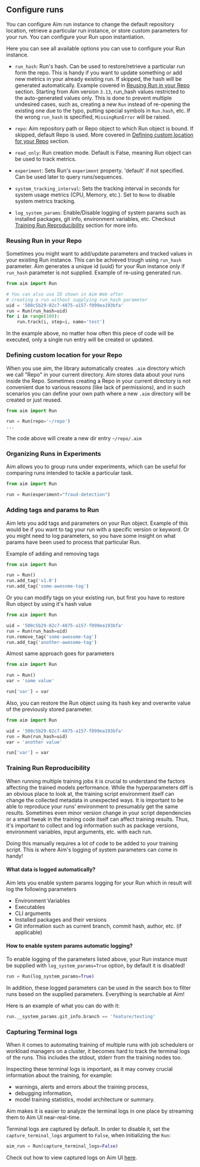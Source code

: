 ## Configure runs

You can configure Aim run instance to change the default repository location, retrieve a particular run instance, or
store custom parameters for your run. You can configure your Run upon instantiation.

Here you can see all available options you can use to configure your Run instance.

- `run_hash`: Run's hash. Can be used to restore/retrieve a particular run form the repo. This is handy if you want to
  update something or add new metrics in your already existing run. If skipped, the hash will be generated
  automatically. Example covered in [Reusing Run in your Repo](#reusing-run-in-your-repo) section.
  Starting from Aim version `3.13`, run_hash values restricted to the auto-generated values only. This
  is done to prevent multiple undesired cases, such as, creating a new `Run` instead of re-opening
  the existing one due to the typo, putting special symbols in `Run.hash`, etc. If the wrong `run_hash` is
  specified, `MissingRunError` will be raised.

- `repo`: Aim repository path or Repo object to which Run object is bound. If skipped, default Repo is used. More
  covered in [Defining custom location for your Repo](#defining-custom-location-for-your-repo) section.

- `read_only`: Run creation mode. Default is False, meaning Run object can be used to track metrics.

- `experiment`: Sets Run's `experiment` property. 'default' if not specified. Can be used later to query runs/sequences.

- `system_tracking_interval`: Sets the tracking interval in seconds for system usage metrics (CPU, Memory, etc.). Set
  to `None` to disable system metrics tracking.

- `log_system_params`: Enable/Disable logging of system params such as installed packages, git info, environment
  variables, etc. Checkout [Training Run Reproducibility](#training-run-reproducibility) section for more info.

### Reusing Run in your Repo

Sometimes you might want to add/update parameters and tracked values in your existing Run instance. This can be achieved
trough using `run_hash` parameter. Aim generates a unique id (uuid) for your Run instance only if `run_hash` parameter
is not supplied. Example of re-using generated run.

```python
from aim import Run

# You can also use ID shown in Aim Web after 
# creating a run without supplying run_hash parameter
uid = '508c5b29-02c7-4875-a157-f099ea193bfa'
run = Run(run_hash=uid)
for i in range(100):
    run.track(i, step=i, name='test')
```

In the example above, no matter how often this piece of code will be executed, only a single run entry will be created
or updated.

### Defining custom location for your Repo

When you use aim, the library automatically creates `.aim` directory which we call "Repo" in your current directory. Aim
stores data about your runs inside the Repo. Sometimes creating a Repo in your current directory is not convenient due
to various reasons (like lack of permissions), and in such scenarios you can define your own path where a new `.aim`
directory will be created or just reused.

```python
from aim import Run

run = Run(repo='~/repo')
...
```

The code above will create a new dir entry `~/repo/.aim`

### Organizing Runs in Experiments

Aim allows you to group runs under experiments, which can be useful for comparing runs intended to tackle a particular
task.

```python
from aim import Run

run = Run(experiment="fraud-detection")
```

### Adding tags and params to Run

Aim lets you add tags and parameters on your Run object. Example of this would be if you want to tag your run with a
specific version or keyword. Or you might need to log parameters, so you have some insight on what params have been used
to process that particular Run.

Example of adding and removing tags

```python
from aim import Run

run = Run()
run.add_tag('v1.0')
run.add_tag('some-awesome-tag')
```

Or you can modify tags on your existing run, but first you have to restore Run object by using it's hash value

```python
from aim import Run

uid = '508c5b29-02c7-4875-a157-f099ea193bfa'
run = Run(run_hash=uid)
run.remove_tag('some-awesome-tag')
run.add_tag('another-awesome-tag')
```

Almost same approach goes for parameters

```python
from aim import Run

run = Run()
var = 'some value'

run['var'] = var
```

Also, you can restore the Run object using its hash key and overwrite value of the previously stored parameter.

```python
from aim import Run

uid = '508c5b29-02c7-4875-a157-f099ea193bfa'
run = Run(run_hash=uid)
var = 'another value'

run['var'] = var
```

### Training Run Reproducibility

When running multiple training jobs it is crucial to understand the factors affecting the trained models performance.
While the hyperparameters diff is an obvious place to look at, the training script environment itself can change the
collected metadata in unexpected ways. It is important to be able to reproduce your runs’ environment to presumably get
the same results. Sometimes even minor version change in your script dependencies or a small tweak in the training code
itself can affect training results. Thus, it's important to collect and log information such as package versions,
environment variables, input arguments, etc. with each run.

Doing this manually requires a lot of code to be added to your training script. This is where Aim's logging of system
parameters can come in handy!

#### What data is logged automatically?

Aim lets you enable system params logging for your Run which in result will log the following parameters

- Environment Variables
- Executables
- CLI arguments
- Installed packages and their versions
- Git information such as current branch, commit hash, author, etc. (if applicable)

#### How to enable system params automatic logging?

To enable logging of the parameters listed above, your Run instance must be supplied with
`log_system_params=True` option, by default it is disabled!

```python
run = Run(log_system_params=True)
```

In addition, these logged parameters can be used in the search box to filter runs based on the supplied parameters.
Everything is searchable at Aim!

Here is an example of what you can do with it:

```python
run.__system_params.git_info.branch == 'feature/testing'
```

### Capturing Terminal logs

When it comes to automating training of multiple runs with job schedulers or workload managers on a cluster,
it becomes hard to track the terminal logs of the runs. This includes the stdout, stderr from the training nodes too.


Inspecting these terminal logs is important, as it may convey crucial information about the training, for example:
- warnings, alerts and errors about the training process,
- debugging information,
- model training statistics, model architecture or summary.

Aim makes it is easier to analyze the terminal logs in one place by streaming them to Aim UI near-real-time.

Terminal logs are captured by default. In order to disable it, set the `capture_terminal_logs` argument to `False`, when initializing the `Run`:

```python
aim_run = Run(capture_terminal_logs=False)
```

Check out how to view captured logs on Aim UI [here](../ui/pages/run_management.html#id13).
